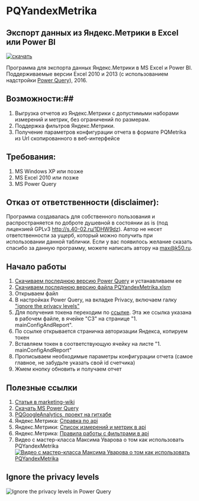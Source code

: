 # PQYandexMetrika 
## Экспорт данных из Яндекс.Метрики в Excel или Power BI

[![скачать](https://www.evernote.com/l/AAkzfENy9lRDZLvKJO8AxABeM-L-HjdtgOQB/image.png)](https://github.com/40-02/PQYandexMetrika/releases/latest)

Программа для экспорта данных Яндекс.Метрики в MS Excel и Power BI.
Поддерживаемые версии Excel 2010 и 2013 (с использованием надстройки [Power Query](https://www.microsoft.com/en-us/download/details.aspx?id=39379&WT.mc_id=Blog_PBI_Announce_DI)), 2016.

## Возможности:##

1. Выгрузка отчетов из Яндекс.Метрики с допустимыми наборами измерений и метрик, без ограничений по размерам.
2. Поддержка фильтров Яндекс.Метрики.
3. Получение параметров конфигурации отчета в формате PQMetrika из Url скопированного в веб-интерфейсе

## Требования: ##
1. MS Windows XP или позже
2. MS Excel 2010 или позже
3. MS Power Query
    
## Отказ от ответственности (disclaimer): ##

Программа создавалась для собственного пользования и распространяется по доброте душевной в состоянии as is (под лицензией GPLv3 http://s.40-02.ru/1DHW9dz). 
Автор не несет ответственности за ущерб, который можно получить при использовании данной таблички.
Если у вас появилось желание сказать спасибо за данную программу, можете написать автору на max@k50.ru. 


## Начало работы ##

1. [Скачиваем последнюю версию Power Query](https://www.microsoft.com/en-us/download/details.aspx?id=39379&WT.mc_id=Blog_PBI_Announce_DI) и устанавливаем ее
2. [Скачиваем последнюю версию файла PQYandexMetrika.xlsm](https://github.com/40-02/PQYandexMetrika/releases/latest)
3. Открываем файл
4. В настройках Power Query, на вкладке Privacy, включаем галку ["ignore the privacy levels"](#Ignore-the-privacy-levels)
5. Для получения токена переходим по [ссылке](https://oauth.yandex.ru/authorize?response_type=token&client_id=1317eb8e77a94e8eb2ad32385e0eff1a). Эта же ссылка указана в рабочем файле, в ячейке "С3" на странице "1. mainConfigAndReport".
6. По ссылке открывается страничка авторизации Яндекса, копируем токен
7. Вставляем токен в соответствующую ячейку на листе "1. mainConfigAndReport"
8. Прописываем необходимые параметры конфигурации отчета (самое главное, не забудьте указать свой id счетчика)
9. Жмем кнопку обновить и получаем отчет

## Полезные ссылки

1. [Статья в marketing-wiki](http://marketing-wiki.ru/wiki/Экспорт_данных_из_сервиса_Яндекс.Метрика_в_excel_(power_query))
2. [Скачать MS Power Query](https://www.microsoft.com/en-us/download/details.aspx?id=39379&WT.mc_id=Blog_PBI_Announce_DI)
3. [PQGoogleAnalytics, проект на гитхабе](https://github.com/40-02/PQGoogleAnalytics)
4. Яндекс.Метрика: [Справка по api](https://tech.yandex.ru/metrika/doc/api2/api_v1/intro-docpage/)
5. Яндекс.Метрики: [Список измерений и метрик в api](https://tech.yandex.ru/metrika/doc/api2/api_v1/attrandmetr/dim_all-docpage/)
6. Яндекс.Метрика: [Правила работы с фильтрами в api](https://tech.yandex.ru/metrika/doc/api2/api_v1/segmentation-docpage/) 
7. Видео с мастер-класса Максима Уварова о том как использовать PQYandexMetrika  
[![Видео с мастер-класса Максима Уварова о том как использовать PQYandexMetrika](https://www.evernote.com/l/AAl5N6gUbaNEFKL1vVc0X73rVvAuoTpBIz8B/image.png)](https://youtu.be/UbehqWkzjO8?t=3m28s)

## Ignore the privacy levels
![Ignore the privacy levels in Power Query](http://dl.getdropbox.com/u/390630/2015-08-23%2021_29_16.gif)

